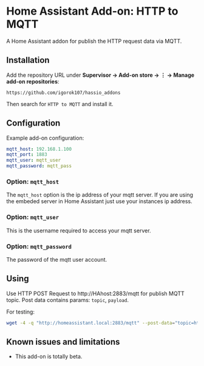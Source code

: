 # Home Assistant Add-on: HTTP to MQTT

A Home Assistant addon for publish the HTTP request data via MQTT.

## Installation

Add the repository URL under **Supervisor → Add-on store → ⋮ → Manage add-on repositories**:

    https://github.com/igorok107/hassio_addons

Then search for `HTTP to MQTT` and install it.

## Configuration

Example add-on configuration:

```yaml
mqtt_host: 192.168.1.100
mqtt_port: 1883
mqtt_user: mqtt_user
mqtt_password: mqtt_pass
```

### Option: `mqtt_host`

The `mqtt_host` option is the ip address of your mqtt server. If you are using the embeded server in Home Assistant just use your instances ip address.

### Option: `mqtt_user`

This is the username required to access your mqtt server.

### Option: `mqtt_password`

The password of the mqtt user account.

## Using
Use HTTP POST Request to http://HAhost:2883/mqtt for publish MQTT topic.
Post data contains params: `topic`, `payload`.

For testing:
```bash
wget -4 -q "http://homeassistant.local:2883/mqtt" --post-data="topic=http2mqtt/test&payload={\"event\":\"Test\",\"action\":\"TestAction\"}" -O -
```
## Known issues and limitations

- This add-on is totally beta. 
